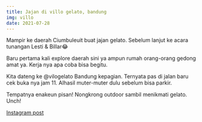 ```yaml
---
title: Jajan di villo gelato, bandung
img: villo
date: 2021-07-28
---
```

Mampir ke daerah Ciumbuleuit buat jajan gelato. Sebelum lanjut ke acara tunangan Lesti & Billar😂

Baru pertama kali explore daerah sini ya ampun rumah orang-orang gedong amat ya. Kerja nya apa coba bisa begitu.

Kita dateng ke @vilogelato Bandung kepagian. Ternyata pas di jalan baru cek buka nya jam 11. Alhasil muter-muter dulu sebelum bisa parkir.

Tempatnya enakeun pisan! Nongkrong outdoor sambil menikmati gelato. Unch!

[Instagram post](https://www.instagram.com/p/CQDxrXpMWyQ/)

